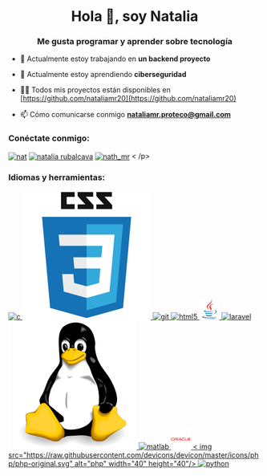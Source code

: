<h1 align="center">Hola 👋, soy Natalia</h1>
<h3 align="center">Me gusta programar y aprender sobre tecnología</h3>

- 🔭 Actualmente estoy trabajando en **un backend proyecto**

- 🌱 Actualmente estoy aprendiendo **ciberseguridad**

- 👨‍💻 Todos mis proyectos están disponibles en [https://github.com/nataliamr20](https://github.com/nataliamr20)

- 📫 Cómo comunicarse conmigo **nataliamr.proteco@gmail.com**

<h3 align="left">Conéctate conmigo:</h3>
<p align="left">
  <a href="https://twitter. com/nat" target="blank"><img align="center" src="https://raw.githubusercontent.com/rahuldkjain/github-profile-readme-generator/master/src/images/icons/Social/ twitter.svg" alt="nat" height="30" width="40" /></a>
  <a href="https://fb.com/natalia rubalcava" target="blank"><img align ="center" src="https://raw.githubusercontent.com/rahuldkjain/github-profile-readme-generator/master/src/images/icons/Social/facebook.svg" alt="natalia rubalcava" height=" 30" ancho="40" /></a>
  <a href="https://instagram.com/nath_mr" target="blank"><img align="center" src="https://raw. githubusercontent.com/rahuldkjain/github-profile-readme-generator/master/src/images/icons/Social/instagram.svg" alt="nath_mr" height="30" width="40" /></a>
< /p>

<h3 align="left">Idiomas y herramientas:</h3>
<p align="left"> <a href="https://www.cprogramming.com/" target="_blank" rel="noreferrer"> <img src="https://raw.githubusercontent.com/ devicons/devicon/master/icons/c/c-original.svg" alt="c" width="40" height="40"/> </a> <a href="https://www.w3schools. com/css/" target="_blank" rel="noreferrer"> <img src="https://raw.githubusercontent.com/devicons/devicon/master/icons/css3/css3-original-wordmark.svg" alt ="css3" ancho="40" alto="40"/> </a> <a href="https://git-scm.com/" target="_blank" rel="noreferrer"> <img src ="https://www.vectorlogo.zone/logos/git-scm/git-scm-icon.svg" alt="git" width="40" height="40"/> </a> <a href ="https://www.w3.org/html/" target="_blank" rel="noreferrer"> <img src="https://raw.githubusercontent.com/devicons/devicon/master/icons/html5 /html5-original-wordmark.svg" alt="html5" width="40" height="40"/> </a> <a href="https://www.java.com" target="_blank" rel="noreferrer"> <img src="https://raw.githubusercontent.com/devicons/devicon/master/icons/java/java-original.svg" alt="java" width="40" height=" 40"/> </a> <a href="https://laravel.com/" target="_blank" rel="noreferrer"> <img src="https://raw.githubusercontent.com/devicons/ devicon/master/icons/laravel/laravel-plain-wordmark.svg" alt="laravel" width="40" height="40"/> </a> <a href="https://www.linux. org/" target="_blank" rel="noreferrer"> <img src="https://raw.githubusercontent.com/devicons/devicon/master/icons/linux/linux-original.svg" alt="linux" ancho="40" alto="40"/> </a> <a href="https://www.mathworks.com/" target="_blank" rel="noreferrer"> <img src="https: //upload.wikimedia.org/wikipedia/commons/2/21/Matlab_Logo.png" alt="matlab" width="40" height="40"/> </a> <a href="https:// www.oracle.com/" target="_blank" rel="noreferrer"> <img src="https://raw.githubusercontent.com/devicons/devicon/master/icons/oracle/oracle-original.svg" alt="oracle" width="40" height="40"/> </a> <a href="https://www.php.net" target="_blank" rel="noreferrer"> < img src="https://raw.githubusercontent.com/devicons/devicon/master/icons/php/php-original.svg" alt="php" width="40" height="40"/> </a > <a href="https://www.python.org" target="_blank" rel="noreferrer"> <img src="https://raw.githubusercontent.com/devicons/devicon/master/icons/ python/python-original.svg" alt="python" width="40" height="40"/> </a> </p>
